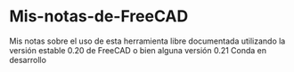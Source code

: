 # Mis-notas-de-FreeCAD
Mis notas sobre el uso de esta herramienta libre documentada utilizando la versión estable 0.20 de FreeCAD o bien alguna versión 0.21 Conda en desarrollo
